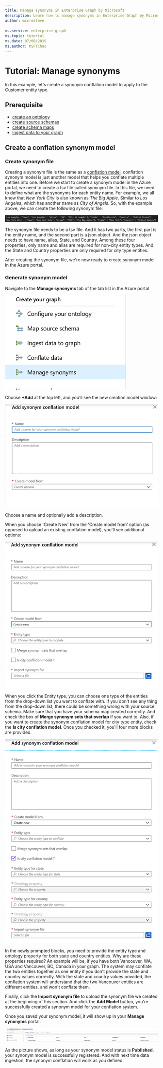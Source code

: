 ```yaml
---
title: Manage synonyms in Enterprise Graph by Microsoft
description: Learn how to manage synonyms in Enterprise Graph by Microsoft
author: microsteve

ms.service: enterprise-graph
ms.topic: tutorial
ms.date: 07/08/2019
ms.author: MSFTChao
---
```


# Tutorial: Manage synonyms
In this example, let's create a synonym conflation model to apply to the Customer entity type.

## Prerequisite
* [create an ontology](/create-ontology.md)
* [create source schemas](/create-source-schema.md)
* [create schema maps](/schema-map-tutorial.md)
* [Ingest data to your graph](/ingest-data.md)

## Create a conflation synonym model

### Create synonym file
Creating a synonym file is the same as a [conflation model](conflation-concepts.md), conflation synonym model is just another model that helps you conflate multiple entities into one. Before we start to create a synonym model in the Azure portal, we need to create a tsv file called synonym file. In this file, we need to define what are the synonyms for each entity name. For example, we all know that *New York City* is also known as *The Big Apple*. Similar to *Los Angeles*, which has another name as *City of Angels*. So, with the example above, we can create the following synonym file:


 ![Synonym Example](media/conflation-synonym/synonym_example.png)

The synonym file needs to be a tsv file. And it has two parts, the first part is the entity name, and the second part is a json object. And the json object needs to have name, alias, State, and Country. Among these four properties, only name and alias are required for non-city entity types. And the State and Country properties are only required for city type entities.

After creating the synonym file, we're now ready to create synonym model in the Azure portal.

### Generate synonym model

Navigate to the **Manage synonyms** tab of the tab list in the Azure portal

 ![Synonym Example](media/conflation-synonym/tab-list.png)

Choose **+Add** at the top left, and you'll see the new creation model window:

 ![Synonym Example](media/conflation-synonym/add-synonym.png)


Choose a name and optionally add a description.

When you choose 'Create New' from the 'Create model from' option (as opposed to upload an existing conflation model), you'll see additional options:


 ![Synonym Example](media/conflation-synonym/add-synonym2.png)

 When you click the Entity type, you can choose one type of the entities from the drop-down list you want to conflate with. If you don't see any thing from the drop-down list, there could be something wrong with your source schema. Make sure that you have your schema map created correctly. And check the box of **Merge synonym sets that overlap** if you want to. Also, if you want to create the synonym conflation model for city type entity, check the **Is city conflation model**. Once you checked it, you'll four more blocks are provided.

  ![Synonym Example](media/conflation-synonym/add-synonym3.png)

In the newly prompted blocks, you need to provide the entity type and ontology property for both state and country entities. Why are these properties required? An example will be, if you have both Vancouver, WA, USA and Vancouver, BC, Canada in your graph. The system may conflate the two entities together as one entity if you don't provide the state and country values correctly. With the state and country values provided, the conflation system will understand that the two Vancouver entities are different entities, and won't conflate them.

Finally, click the **Import synonym file** to upload the synonym file we created at the beginning of this section. And click the **Add Model** button, you're successfully created a synonym model for your conflation system.

Once you saved your synonym model, it will show up in your **Manage synonyms** portal.

  ![Synonym Example](media/conflation-synonym/manage-synonym.png)

As the picture shows, as long as your synonym model status is **Published**, your synonym model is successfully registered. And with next time data ingestion, the synonym conflation will work as you defined.